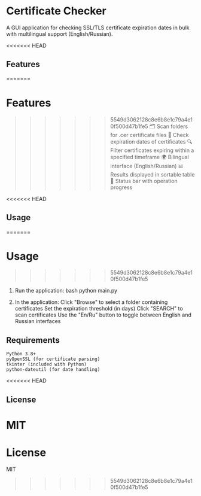 # Certificate Checker  

A GUI application for checking SSL/TLS certificate expiration dates in bulk with multilingual support (English/Russian). 

<<<<<<< HEAD
## Features  
=======
# Features  
>>>>>>> 5549d3062128c8e6b8e1c79a4e10f500d47b1fe5
    🗂️ Scan folders for .cer certificate files
    📅 Check expiration dates of certificates
    🔍 Filter certificates expiring within a specified timeframe
    🌍 Bilingual interface (English/Russian)
    📊 Results displayed in sortable table
    🚦 Status bar with operation progress  

<<<<<<< HEAD
## Usage  
=======
# Usage  
>>>>>>> 5549d3062128c8e6b8e1c79a4e10f500d47b1fe5
1. Run the application:
    bash
    python main.py

2. In the application:
    Click "Browse" to select a folder containing certificates
    Set the expiration threshold (in days)
    Click "SEARCH" to scan certificates
    Use the "En/Ru" button to toggle between English and Russian interfaces

## Requirements  
    Python 3.8+
    pyOpenSSL (for certificate parsing)
    tkinter (included with Python)
    python-dateutil (for date handling)

<<<<<<< HEAD
## License  
MIT  
=======
# License  
MIT  
>>>>>>> 5549d3062128c8e6b8e1c79a4e10f500d47b1fe5
